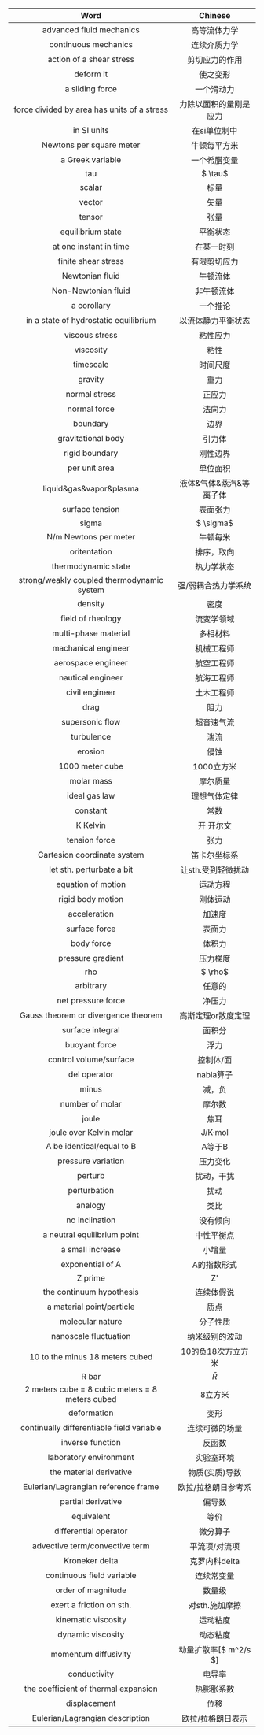 |Word|Chinese|
| :---:| :---: |
|advanced fluid mechanics|高等流体力学|
|continuous mechanics|连续介质力学|
|action of a shear stress|剪切应力的作用|
|deform it | 使之变形|
|a sliding force| 一个滑动力|
|force divided by area has units of a stress|力除以面积的量刚是应力|
|in SI units|在si单位制中|
|Newtons per square meter|牛顿每平方米|
|a Greek variable|一个希腊变量|
|tau|$ \tau$|
|scalar|标量|
|vector|矢量|
|tensor|张量|
|equilibrium state|平衡状态|
|at one instant in time|在某一时刻|
|finite shear stress|有限剪切应力|
|Newtonian fluid|牛顿流体|
|Non-Newtonian fluid|非牛顿流体|
|a corollary|一个推论|
|in a state of hydrostatic equilibrium|以流体静力平衡状态|
|viscous stress|粘性应力|
|viscosity|粘性|
|timescale|时间尺度|
|gravity|重力|
|normal stress|正应力|
|normal force|法向力|
|boundary|边界|
|gravitational body|引力体|
|rigid boundary|刚性边界|
|per unit area|单位面积|
|liquid&gas&vapor&plasma|液体&气体&蒸汽&等离子体|
|surface tension|表面张力|
|sigma|$ \sigma$|
|N/m Newtons per meter|牛顿每米|
|oritentation|排序，取向|
|thermodynamic state|热力学状态|
|strong/weakly coupled thermodynamic system|强/弱耦合热力学系统|
|density|密度|
|field of rheology|流变学领域|
|multi-phase material|多相材料|
|machanical engineer|机械工程师|
|aerospace engineer|航空工程师|
|nautical engineer|航海工程师|
|civil engineer|土木工程师|
|drag|阻力|
|supersonic flow|超音速气流|
|turbulence|湍流|
|erosion|侵蚀|
|1000 meter cube|1000立方米|
|molar mass|摩尔质量|
|ideal gas law|理想气体定律|
|constant|常数|
|K Kelvin|开 开尔文|
|tension force|张力|
Cartesion coordinate system|笛卡尔坐标系|
|let sth. perturbate a bit|让sth.受到轻微扰动|
|equation of motion|运动方程|
|rigid body motion|刚体运动|
|acceleration| 加速度|
|surface force |表面力|
|body force|体积力|
|pressure gradient|压力梯度|
|rho|$ \rho$ |
|arbitrary|任意的|
|net pressure force|净压力|
|Gauss theorem or divergence theorem|高斯定理or散度定理|
|surface integral|面积分|
|buoyant force|浮力|
|control volume/surface|控制体/面|
|del operator |nabla算子|
|minus|减，负|
|number of molar|摩尔数|
|joule|焦耳|
|joule over Kelvin molar|J/K·mol|
|A be identical/equal to B|A等于B|
|pressure variation|压力变化|
|perturb|扰动，干扰|
|perturbation|扰动|
|analogy|类比|
|no inclination|没有倾向|
|a neutral equilibrium point|中性平衡点|
|a small increase|小增量|
|exponential of A|A的指数形式|
|Z prime|Z'|
|the continuum hypothesis|连续体假说|
|a material point/particle|质点|
|molecular nature|分子性质|
|nanoscale fluctuation|纳米级别的波动|
|10 to the minus 18 meters cubed|10的负18次方立方米|
|R bar|$\bar{R}$|
|2 meters cube = 8 cubic meters = 8 meters cubed|8立方米|
|deformation|变形|
|continually differentiable field variable|连续可微的场量|
|inverse function|反函数|
|laboratory environment|实验室环境|
|the material derivative|物质(实质)导数|
|Eulerian/Lagrangian reference frame|欧拉/拉格朗日参考系|
|partial derivative|偏导数|
|equivalent|等价|
|differential operator|微分算子|
|advective term/convective term|平流项/对流项|
|Kroneker delta|克罗内科delta|
|continuous field variable|连续常变量|
|order of magnitude|数量级|
|exert a friction on sth.|对sth.施加摩擦|
|kinematic viscosity|运动粘度|
|dynamic viscosity|动态粘度|
|momentum diffusivity|动量扩散率[$ m^2/s $]|
|conductivity|电导率|
|the coefficient of thermal expansion|热膨胀系数|
|displacement|位移|
|Eulerian/Lagrangian description|欧拉/拉格朗日表示|
